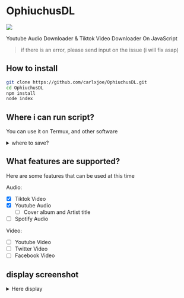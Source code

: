 # OphiuchusDL
<img src='https://encrypted-tbn0.gstatic.com/images?q=tbn:ANd9GcRpm3to0VvFZyrIelCqey9HIQSvlgNc6fr-Vg&usqp=CAU'>

Youtube Audio Downloader &amp; Tiktok Video Downloader On JavaScript 

> if there is an error, please send input on the issue (i will fix asap)

## How to install ##
```bash
git clone https://github.com/carlxjoe/OphiuchusDL.git
cd OphiuchusDL
npm install
node index
```

## Where i can run script?
<p>You can use it on Termux, and other software
</p>

<details><summary>where to save?</summary>
<h4>The file will be saved in 'media > audio or in video' <a href="https://github.com/carlxjoe/OphiuchusDL/tree/main/media">Here</a></h4>
</details>

## What features are supported?
<p>Here are some features that can be used at this time</p>

Audio:
- [x] Tiktok Video
- [x] Youtube Audio
     - [ ] Cover album and Artist title
- [ ] Spotify Audio

Video:
- [ ] Youtube Video
- [ ] Twitter Video
- [ ] Facebook Video

## display screenshot
<details><summary>Here display</summary><img src="https://raw.githubusercontent.com/rizxyu/OphiuchusDL/main/media/Screenshot_2023-08-25-16-09-56-398_com.termux-edit.jpg"></details>
